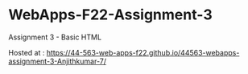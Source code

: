 # WebApps-F22-Assignment-3
Assignment 3 - Basic HTML

Hosted at : https://44-563-web-apps-f22.github.io/44563-webapps-assignment-3-Anjithkumar-7/
